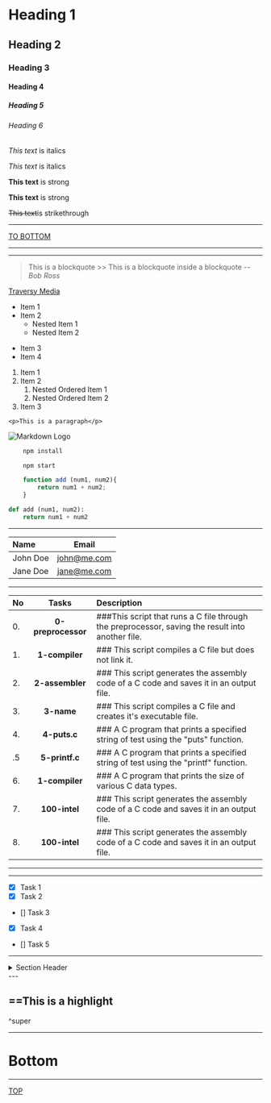 <!-- My personal Markdown cheatsheet -->
# Heading 1
## Heading 2
### Heading 3
#### Heading 4
##### Heading 5
###### Heading 6

<!-- Italics -->
*This text* is italics

_This text_ is italics


<!-- Strong or Bold -->
**This text** is strong

__This text__ is strong


<!-- Strikethrough -->
~~This text~~is strikethrough

---
[TO BOTTOM ](#bottom "To bottom")


<!-- Horizontal Rule -->
---

___


<!-- Blockquote -->
>This is a blockquote
    >> This is a blockquote inside a blockquote
> --<cite>Bob Ross</cite>


<!-- External Links -->
[Traversy Media](https://www.traversymedia..com "Text_that_displays_on_hover")


<!-- Unordered Lists -->
* Item 1
* Item 2
    * Nested Item 1
    * Nested Item 2
- Item 3
- Item 4


<!-- Ordered Lists -->
1. Item 1
1. Item 2
    1. Nested Ordered Item 1
    1. Nested Ordered Item 2
1. Item 3


<!-- Inline Code Block -->
`<p>This is a paragraph</p>`



<!-- Images -->
![Markdown Logo](https://markdown-here.com/img/icon256.png)



<!-- GitHub Markdown -->
<!-- Code Blocks -->
```bash
    npm install

    npm start
```

```javascript
    function add (num1, num2){
        return num1 + num2;
    }
```

```python
def add (num1, num2):
    return num1 + num2
```
---

<!-- Tables -->
| Name     | Email          |
| :------- | :------------: |
| John Doe | john@me.com    |
| Jane Doe | jane@me.com    |


___


| No        | Tasks             | Description      |
| :-------  | :------------:    | :--------------- |
| 0.        | **0-preprocessor**    | ###This script that runs a C file through the preprocessor, saving the result into another file.|
| 1.        | **1-compiler**       | ### This script compiles a C file but does not link it.|
| 2.        | **2-assembler**       | ### This script generates the assembly code of a C code and saves it in an output file.|
| 3.        | **3-name**       | ### This script compiles a C file and creates it's executable file.|
| 4.        | **4-puts.c**       | ### A C program that prints a specified string of test using the "puts" function.|
| .5        | **5-printf.c**       | ### A C program that prints a specified string of test using the "printf" function.|
| 6.        | **1-compiler**       | ### A C program that prints the size of various C data types.|
| 7.        | **100-intel**       | ### This script generates the assembly code of a C code and saves it in an output file.|
| 8.        | **100-intel**       | ### This script generates the assembly code of a C code and saves it in an output file.|


___


---

<!-- Tasks Lists -->
* [X] Task 1
* [X] Task 2
* []  Task 3
- [X] Task 4
- []  Task 5

---
<details>
<summary>Section Header</summary>
Section body text

- hello
- world
* home-coming
    - one
    - two
</details>
---


<!-- Highlights-->
==This is a highlight 
---

^super

---
# Bottom

---
<!-- Internal Links -->
[TOP](#heading-1 "Back to the top")
